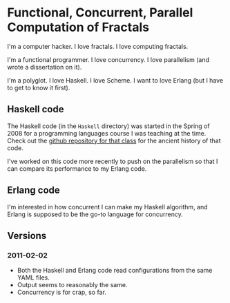 # Functional, Concurrent, Parallel Computation of Fractals

I'm a computer hacker.  I love fractals.  I love computing fractals.

I'm a functional programmer.  I love concurrency.  I love parallelism (and wrote a dissertation on it).

I'm a polyglot.  I love Haskell.  I love Scheme.  I want to love Erlang (but I have to get to know it first).

## Haskell code

The Haskell code (in the `Haskell` directory) was started in the Spring of 2008 for a programming languages course I was teaching at the time.  Check out the [github repository for that class](https://github.com/jdfrens/cs214) for the ancient history of that code.

I've worked on this code more recently to push on the parallelism so that I can compare its performance to my Erlang code.

## Erlang code

I'm interested in how concurrent I can make my Haskell algorithm, and Erlang is supposed to be the go-to language for concurrency.

## Versions

### 2011-02-02

* Both the Haskell and Erlang code read configurations from the same YAML files.
* Output seems to reasonably the same.
* Concurrency is for crap, so far.
